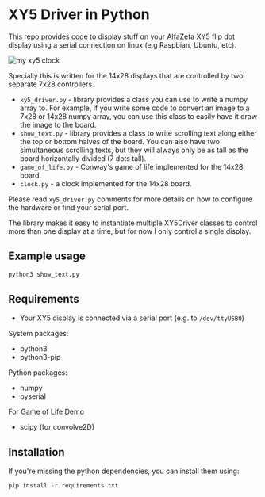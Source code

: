 # XY5 Driver in Python

This repo provides code to display stuff on your AlfaZeta XY5 flip dot display
using a serial connection on linux (e.g Raspbian, Ubuntu, etc).

![my xy5 clock](https://github.com/samliu/alfazeta_xy5_flipdots_python/assets/135933/ab0eb861-0228-4e71-8c48-0d1e6da36b74)


Specially this is written for the 14x28 displays that are controlled by two
separate 7x28 controllers.

* `xy5_driver.py` - library provides a class you can use to write a numpy
  array to. For example, if you write some code to convert an image to a 7x28 or
  14x28 numpy array, you can use this class to easily have it draw the image to
  the board.
* `show_text.py` - library provides a class to write scrolling text along either
  the top or bottom halves of the board. You can also have two simultaneous
  scrolling texts, but they will always only be as tall as the board
  horizontally divided (7 dots tall).
* `game_of_life.py` - Conway's game of life implemented for the 14x28 board.
* `clock.py` - a clock implemented for the 14x28 board.

Please read `xy5_driver.py` comments for more details on how to configure
the hardware or find your serial port.

The library makes it easy to instantiate multiple XY5Driver classes to control
more than one display at a time, but for now I only control a single display.

## Example usage

```bash
python3 show_text.py
```

## Requirements

* Your XY5 display is connected via a serial port (e.g. to `/dev/ttyUSB0`)

System packages:

* python3
* python3-pip

Python packages:

* numpy
* pyserial

For Game of Life Demo

* scipy (for convolve2D)


## Installation

If you're missing the python dependencies, you can install them using:

```python
pip install -r requirements.txt
```
